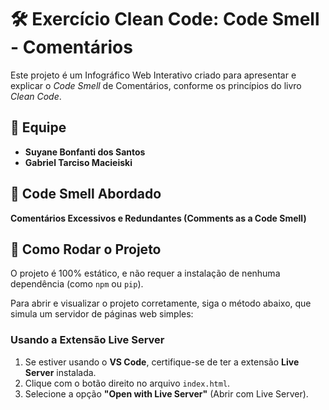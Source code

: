 # 🛠️ Exercício Clean Code: Code Smell - Comentários

Este projeto é um Infográfico Web Interativo criado para apresentar e explicar o *Code Smell* de Comentários, conforme os princípios do livro *Clean Code*.

## 👥 Equipe

* **Suyane Bonfanti dos Santos**
* **Gabriel Tarciso Macieiski**

## 👃 Code Smell Abordado

**Comentários Excessivos e Redundantes (Comments as a Code Smell)**

## 🚀 Como Rodar o Projeto

O projeto é 100% estático, e não requer a instalação de nenhuma dependência (como `npm` ou `pip`).

Para abrir e visualizar o projeto corretamente, siga o método abaixo, que simula um servidor de páginas web simples:

### Usando a Extensão Live Server

1.  Se estiver usando o **VS Code**, certifique-se de ter a extensão **Live Server** instalada.
2.  Clique com o botão direito no arquivo `index.html`.
3.  Selecione a opção **"Open with Live Server"** (Abrir com Live Server).
